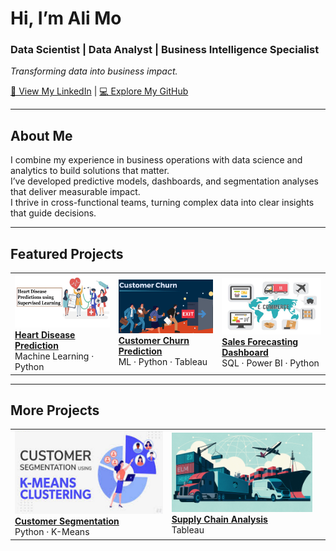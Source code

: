 # Hi, I’m Ali Mo  
### Data Scientist | Data Analyst | Business Intelligence Specialist  
_Transforming data into business impact._

[🔗 View My LinkedIn](https://www.linkedin.com/in/moali/) | [💻 Explore My GitHub](https://github.com/alimo01)

---

## About Me
I combine my experience in business operations with data science and analytics to build solutions that matter.  
I’ve developed predictive models, dashboards, and segmentation analyses that deliver measurable impact.  
I thrive in cross-functional teams, turning complex data into clear insights that guide decisions.

---

## Featured Projects

<table>
  <tr>
    <td>
      <a href="projects/heart-disease-prediction.md">
        <img src="images/Heart.png?raw=true" width="300"/>
        <br><b>Heart Disease Prediction</b>
      </a><br>
      Machine Learning · Python
    </td>
    <td>
      <a href="projects/customer-churn-prediction.md">
        <img src="images/CustomerChurn.png?raw=true" width="300"/>
        <br><b>Customer Churn Prediction</b>
      </a><br>
      ML · Python · Tableau
    </td>
    <td>
      <a href="projects/sales-forecasting.md">
        <img src="images/E-Commerce.png?raw=true" width="300"/>
        <br><b>Sales Forecasting Dashboard</b>
      </a><br>
      SQL · Power BI · Python
    </td>
  </tr>
</table>

---

## More Projects

<table>
  <tr>
    <td>
      <a href="https://github.com/Alimo01/Customer_Segmentation_Model_Using_K-Means_Clustering/">
        <img src="images/CustomerSegmentation.png?raw=true" width="300"/>
        <br><b>Customer Segmentation</b>
      </a><br>
      Python · K-Means
    </td>
    <td>
      <a href="https://public.tableau.com/app/profile/al.mo1021/viz/Book1_16943737685630/Dashboard1/">
        <img src="images/SupplyChainAnalytics.png?raw=true" width="300"/>
        <br><b>Supply Chain Analysis</b>
      </a><br>
      Tableau
    </td>
    <td>
      <a href="https://public.tableau.com/app/profile/al.mo1021/viz/SalesPerformanceDashboard_16939119468420/Dashboard1/">
